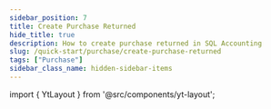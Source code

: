 ```yaml
---
sidebar_position: 7
title: Create Purchase Returned
hide_title: true
description: How to create purchase returned in SQL Accounting
slug: /quick-start/purchase/create-purchase-returned
tags: ["Purchase"]
sidebar_class_name: hidden-sidebar-items
---
```


import { YtLayout } from '@src/components/yt-layout';

<YtLayout 
    url="https://www.youtube.com/embed/nkUm4MALWUg?autoplay=1"
    videoId="nkUm4MALWUg"
    title="Purchase Returned"
/>
